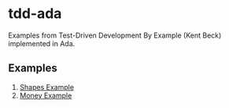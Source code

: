 # tdd-ada
Examples from Test-Driven Development By Example (Kent Beck) implemented in Ada.

## Examples
1. [Shapes Example](shapes/docs/README.md)
2. [Money Example](money/docs/README.md)
